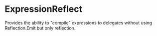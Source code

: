 ExpressionReflect
=================

Provides the ability to "compile" expressions to delegates without using Reflection.Emit but only reflection.